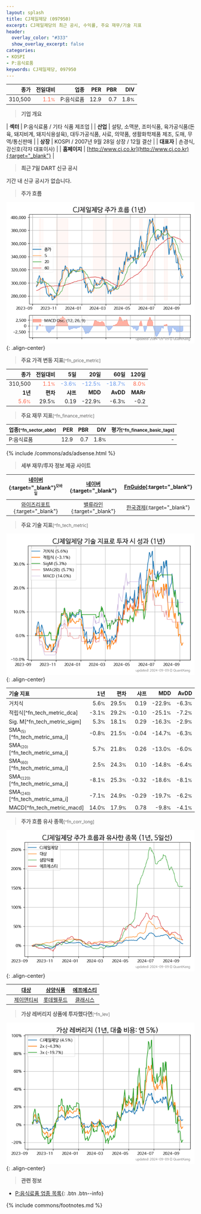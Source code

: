 ```yaml
---
layout: splash
title: CJ제일제당 (097950)
excerpt: CJ제일제당의 최근 공시, 수익률, 주요 재무/기술 지표
header:
  overlay_color: "#333"
  show_overlay_excerpt: false
categories:
- KOSPI
- P:음식료품
keywords: CJ제일제당, 097950
---
```


| **종가** | **전일대비** | **업종** | **PER** | **PBR** | **DIV** |
| -------: | -----------: | -------: | ------: | ------: | ------: |
| 310,500 | <span style="color: tomato">1.1<small>%</small></span> | P:음식료품 | 12.9 | 0.7 | 1.8<small>%</small> |

<!-- more -->


> **기업 개요**<a id="company"></a>

| <span style="white-space:nowrap;">**섹터**</span> | P:음식료품 / 기타 식품 제조업 |
| <span style="white-space:nowrap;">**산업**</span> | 설탕, 소맥분, 조미식품, 육가공식품(돈육, 돼지비계, 돼지식용설육), 대두가공식품, 사료, 의약품, 생활화학제품 제조, 도매, 무역/통신판매 |
| <span style="white-space:nowrap;">**상장**</span> | KOSPI / 2007년 9월 28일 상장 / 12월 결산 |
| <span style="white-space:nowrap;">**대표자**</span> | 손경식,강신호(각자 대표이사) |
| <span style="white-space:nowrap;">**홈페이지**</span> | [http://www.cj.co.kr](http://www.cj.co.kr){:target="_blank"} |


> **최근 7일 DART 신규 공시**<a id="dart"></a>

기간 내 신규 공시가 없습니다.


> **주가 흐름**<a id="price"></a>

![097950](/stock/images/097950.png){: .align-center}


> **주요 가격 변동 지표**<small>[^fn_price_metric]</small>

| **종가** | **전일대비** | **5일** | **20일** | **60일** | **120일** |
| -------: | -----------: | ------: | -------: | -------: | --------: |
| 310,500 | <span style="color: tomato">1.1<small>%</small></span> | <span style="color: cornflowerblue">-3.6<small>%</small></span> | <span style="color: cornflowerblue">-12.5<small>%</small></span> | <span style="color: cornflowerblue">-18.7<small>%</small></span> | <span style="color: tomato">8.0<small>%</small></span> |
| **1년** | **편차** | **샤프** | **MDD** | **AvDD** | **MARr** |
| <span style="color: tomato">5.6<small>%</small></span> | 29.5<small>%</small> | 0.19 | -22.9<small>%</small> | -6.3<small>%</small> | -0.2 |


> **주요 재무 지표**<small>[^fn_finance_metric]</small>

| **업종**<small>[^fn_sector_abbr]</small> | **PER** | **PBR** | **DIV** | **평가**<small>[^fn_finance_basic_tags]</small> |
| :--------------------------------------- | ------: | ------: | ------: | ----------------------------------------------: |
| P:음식료품 | 12.9 | 0.7 | 1.8<small>%</small> | - |



{% include /commons/ads/adsense.html %}

> **세부 재무/투자 정보 제공 사이트**

| [네이버](https://m.stock.naver.com/domestic/stock/097950/finance/summary){:target="_blank"}<sup><small>모바일</small></sup> | [네이버](https://finance.naver.com/item/coinfo.naver?code=097950){:target="_blank"} | [FnGuide](https://comp.fnguide.com/SVO2/ASP/SVD_Invest.asp?gicode=A097950&MenuYn=Y){:target="_blank"} |
| :---: | :---: | :---: |
| [와이즈리포트](https://comp.wisereport.co.kr/company/c1040001.aspx?cmp_cd=097950){:target="_blank"} | [밸류라인](https://www.valueline.co.kr/finance/summary/097950){:target="_blank"} | [한국경제](https://markets.hankyung.com/stock/097950/financial-summary){:target="_blank"} |


> **주요 기술 지표**<small>[^fn_tech_metric]</small>


![097950](/stock/images/097950_tech.png){: .align-center}

| **기술 지표** | **1년** | **편차** | **샤프** | **MDD** | **AvDD** |
| :------------ | ------: | -----------: | -------: | ------: | -------: |
| 거치식 | 5.6<small>%</small> | 29.5<small>%</small> | 0.19 | -22.9<small>%</small> | -6.3<small>%</small> |
| 적립식[^fn_tech_metric_dca] | -3.1<small>%</small> | 29.2<small>%</small> | -0.10 | -25.1<small>%</small> | -7.2<small>%</small> |
| Sig. M[^fn_tech_metric_sigm] | 5.3<small>%</small> | 18.1<small>%</small> | 0.29 | -16.3<small>%</small> | -2.9<small>%</small> |
| SMA<small><sub>(5)</sub></small>[^fn_tech_metric_sma_i] | -0.8<small>%</small> | 21.5<small>%</small> | -0.04 | -14.7<small>%</small> | -6.3<small>%</small> |
| SMA<small><sub>(20)</sub></small>[^fn_tech_metric_sma_i] | 5.7<small>%</small> | 21.8<small>%</small> | 0.26 | -13.0<small>%</small> | -6.0<small>%</small> |
| SMA<small><sub>(60)</sub></small>[^fn_tech_metric_sma_i] | 2.5<small>%</small> | 24.3<small>%</small> | 0.10 | -14.8<small>%</small> | -6.4<small>%</small> |
| SMA<small><sub>(120)</sub></small>[^fn_tech_metric_sma_i] | -8.1<small>%</small> | 25.3<small>%</small> | -0.32 | -18.6<small>%</small> | -8.1<small>%</small> |
| SMA<small><sub>(240)</sub></small>[^fn_tech_metric_sma_i] | -7.1<small>%</small> | 24.9<small>%</small> | -0.29 | -19.7<small>%</small> | -6.2<small>%</small> |
| MACD[^fn_tech_metric_macd] | 14.0<small>%</small> | 17.9<small>%</small> | 0.78 | -9.8<small>%</small> | -4.1<small>%</small> |


> **주가 흐름 유사 종목**<a id="corr"></a><small>[^fn_corr_long]</small>

![097950](/stock/images/097950_corr.png){: .align-center}

|       | [대상](/001680/) | [삼양식품](/003230/) | [에프에스티](/036810/) |
| :---: | :------------------------------------: | :------------------------------------: | :------------------------------------: |
|       | [제이앤티씨](/204270/) | [롯데웰푸드](/280360/) | [클래시스](/214150/) |


> **가상 레버리지 상품에 투자했다면**<a id="2x"></a><small>[^fn_lev]</small>

![097950](/stock/images/097950_2x.png){: .align-center}


> **관련 정보**

- [P:음식료품 업종 목록](/stats/sector/kospi_업종_음식료품_종목/){: .btn .btn--info}

{% include commons/footnotes.md %}